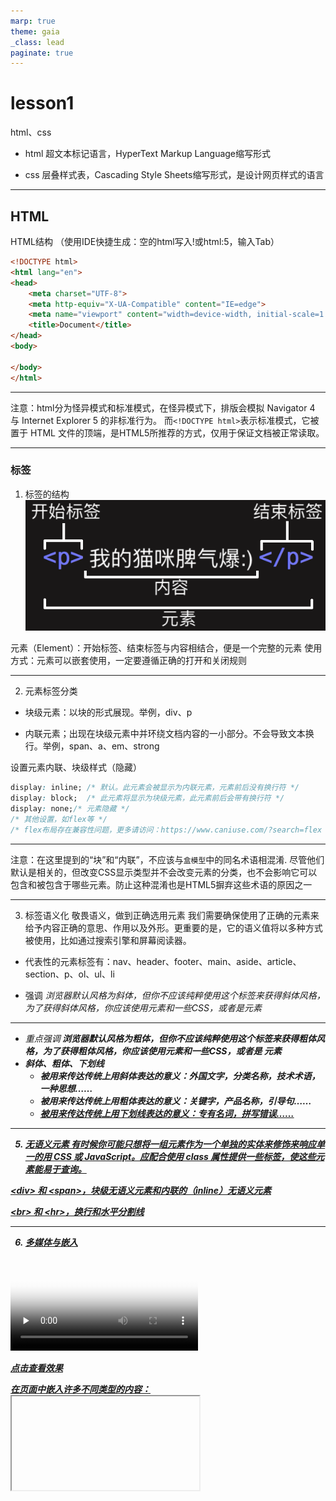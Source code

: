 ```yaml
---
marp: true
theme: gaia
_class: lead
paginate: true
---
```


# lesson1
html、css

- html
超文本标记语言，HyperText Markup Language缩写形式

- css
层叠样式表，Cascading Style Sheets缩写形式，是设计网页样式的语言

---
## HTML
HTML结构
（使用IDE快捷生成：空的html写入!或html:5，输入Tab）
```html
<!DOCTYPE html>
<html lang="en">
<head>
    <meta charset="UTF-8">
    <meta http-equiv="X-UA-Compatible" content="IE=edge">
    <meta name="viewport" content="width=device-width, initial-scale=1.0">
    <title>Document</title>
</head>
<body>
    
</body>
</html>
```
---

注意：html分为怪异模式和标准模式，在怪异模式下，排版会模拟 Navigator 4 与 Internet Explorer 5 的非标准行为。
而`<!DOCTYPE html>`表示标准模式，它被置于 HTML 文件的顶端，是HTML5所推荐的方式，仅用于保证文档被正常读取。

---
### 标签
1. 标签的结构
![element](../images/element.png)

元素（Element）：开始标签、结束标签与内容相结合，便是一个完整的元素
使用方式：元素可以嵌套使用，一定要遵循正确的打开和关闭规则

---
2. 元素标签分类

- 块级元素：以块的形式展现。举例，div、p

- 内联元素；出现在块级元素中并环绕文档内容的一小部分。不会导致文本换行。举例，span、a、em、strong

设置元素内联、块级样式（隐藏）

```css
display: inline; /* 默认。此元素会被显示为内联元素，元素前后没有换行符 */
display: block;  /* 此元素将显示为块级元素，此元素前后会带有换行符 */
display: none;/* 元素隐藏 */
/* 其他设置，如flex等 */
/* flex布局存在兼容性问题，更多请访问：https://www.caniuse.com/?search=flex */

```

---
注意：在这里提到的“块”和“内联”，不应该与`盒模型`中的同名术语相混淆. 尽管他们默认是相关的，但改变CSS显示类型并不会改变元素的分类，也不会影响它可以包含和被包含于哪些元素。防止这种混淆也是HTML5摒弃这些术语的原因之一

---
3. 标签语义化
敬畏语义，做到正确选用元素
我们需要确保使用了正确的元素来给予内容正确的意思、作用以及外形。更重要的是，它的语义值将以多种方式被使用，比如通过搜索引擎和屏幕阅读器。

- 代表性的元素标签有：nav、header、footer、main、aside、article、section、p、ol、ul、li

- 强调<em/>
    <em/>浏览器默认风格为斜体，但你不应该纯粹使用这个标签来获得斜体风格，为了获得斜体风格，你应该使用<span>元素和一些CSS，或者是<i>元素

---
- 重点强调<strong/>
浏览器默认风格为粗体，但你不应该纯粹使用这个标签来获得粗体风格，为了获得粗体风格，你应该使用<span>元素和一些CSS，或者是 <b> 元素
- 斜体、粗体、下划线
    * <i> 被用来传达传统上用斜体表达的意义：外国文字，分类名称，技术术语，一种思想……
    * <b> 被用来传达传统上用粗体表达的意义：关键字，产品名称，引导句……
    * <u> 被用来传达传统上用下划线表达的意义：专有名词，拼写错误……

---
5. 无语义元素
有时候你可能只想将一组元素作为一个单独的实体来修饰来响应单一的用 CSS 或 JavaScript。应配合使用 class 属性提供一些标签，使这些元素能易于查询。

\<div> 和 \<span>，块级无语义元素和内联的（inline）无语义元素

\<br> 和 \<hr>，换行和水平分割线

---
6. 多媒体与嵌入

<video id="video" controls="" preload="none" poster="http://media.w3.org/2010/05/sintel/poster.png">
  <source id="mp4" src="../videos/yuanshen.mp4" type="video/mp4">
</video>

[点击查看效果](../videos/yuanshen.mp4)

在页面中嵌入许多不同类型的内容： <iframe>, <embed> 和 <object> 元素，<iframe> 用来嵌入其他网页，而另外两者可以帮助你嵌入 PDF, SVG, 甚至是 Flash

---
7. 属性
![attribute](../images/attribute.png)

有时你会看到没有值的属性，它是合法的。这些属性被称为布尔属性

---
8. 在HTML中包含特殊字符

|原义字符|等价字符引用|
|-|-|
|<|\&lt;|
|>|\&gt;|
|"|\&quot;|
|'|\&apos;|
|&|\&amp;|

---
9. 和css、js的联系

    css描述一个网页的表现与展示效果

    js描述功能与行为

### 练习
1. 处理标题，添加图片或视频，强调内容，创建一个基础表单

2. 写信

[点击查看效果](../images/letter.jpeg)

---
## CSS

1. 特性：引入方式，权重优先级，
2. box-sizing
3. 盒模型，IE盒子
4. 解决常见的CSS相关问题